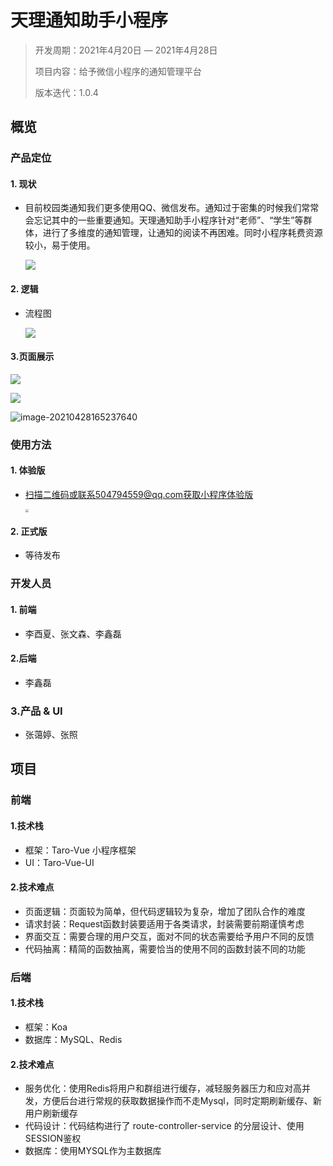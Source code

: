 # 天理通知助手小程序

> 开发周期：2021年4月20日 — 2021年4月28日
>
> 项目内容：给予微信小程序的通知管理平台
>
> 版本迭代：1.0.4

## 概览

### 产品定位

#### 1. 现状

- 目前校园类通知我们更多使用QQ、微信发布。通知过于密集的时候我们常常会忘记其中的一些重要通知。天理通知助手小程序针对“老师”、“学生”等群体，进行了多维度的通知管理，让通知的阅读不再困难。同时小程序耗费资源较小，易于使用。

  ![](https://tva1.sinaimg.cn/large/008i3skNly1gpzjlbqiyrj31hh0u0k0v.jpg)



#### 2. 逻辑

- 流程图

  ![](https://tva1.sinaimg.cn/large/008i3skNly1gpzjm9rl5mj31hh0u0qd5.jpg)

#### 3.页面展示

![](https://tva1.sinaimg.cn/large/008i3skNly1gpzk4n88ygj31hj0u0h0q.jpg)

![](https://tva1.sinaimg.cn/large/008i3skNly1gpzk4vq79yj31hj0u0gwz.jpg)

![image-20210428165237640](/Users/leehs/Library/Application%20Support/typora-user-images/image-20210428165237640.png)

### 使用方法

#### 1. 体验版

- 扫描二维码或联系504794559@qq.com获取小程序体验版

  <img src="https://tva1.sinaimg.cn/large/008i3skNly1gpzjpwduloj30hs0g8wg2.jpg" style="zoom:33%;" /> 

#### 2. 正式版

- 等待发布

### 开发人员

#### 1. 前端

- 李酉夏、张文森、李鑫磊

#### 2.后端

- 李鑫磊

### 3.产品 & UI

- 张蔼婷、张照



## 项目

### 前端

#### 1.技术栈

- 框架：Taro-Vue 小程序框架
- UI：Taro-Vue-UI

#### 2.技术难点

- 页面逻辑：页面较为简单，但代码逻辑较为复杂，增加了团队合作的难度
- 请求封装：Request函数封装要适用于各类请求，封装需要前期谨慎考虑
- 界面交互：需要合理的用户交互，面对不同的状态需要给予用户不同的反馈
- 代码抽离：精简的函数抽离，需要恰当的使用不同的函数封装不同的功能

### 后端

#### 1.技术栈

- 框架：Koa
- 数据库：MySQL、Redis

#### 2.技术难点

- 服务优化：使用Redis将用户和群组进行缓存，减轻服务器压力和应对高并发，方便后台进行常规的获取数据操作而不走Mysql，同时定期刷新缓存、新用户刷新缓存
- 代码设计：代码结构进行了 route-controller-service 的分层设计、使用SESSION鉴权
- 数据库：使用MYSQL作为主数据库

